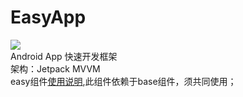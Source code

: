 # EasyApp
[![](https://jitpack.io/v/sange93/EasyApp.svg)](https://jitpack.io/#sange93/EasyApp)  
Android App 快速开发框架  
架构：Jetpack MVVM  
easy组件[使用说明](easy/README.md),此组件依赖于base组件，须共同使用；